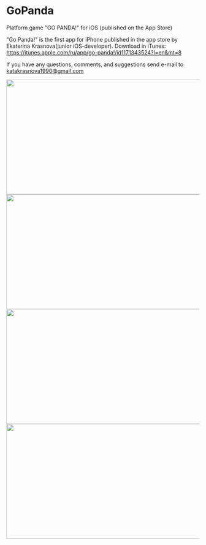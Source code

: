 # GoPanda
Platform game "GO PANDA!" for iOS (published on the App Store)

"Go Panda!" is the first app for iPhone published in the app store by Ekaterina Krasnova(junior iOS-developer).
Download in iTunes: https://itunes.apple.com/ru/app/go-panda!/id1171343524?l=en&mt=8

If you have any questions, comments, and suggestions send e-mail to katakrasnova1990@gmail.com

<img src="https://cloud.githubusercontent.com/assets/13893190/20346566/dfbb0946-ac0d-11e6-8960-c87638d49451.png" height="300" width="533">

<img src="https://cloud.githubusercontent.com/assets/13893190/20346569/e52bd108-ac0d-11e6-8cad-cc28edb394c6.png" height="300" width="533">

<img src="https://cloud.githubusercontent.com/assets/13893190/20346583/f38a7650-ac0d-11e6-9a61-22a4a25722bd.png" height="300" width="533">

<img src="https://cloud.githubusercontent.com/assets/13893190/20346576/ecf8529e-ac0d-11e6-8d30-2f8e205a6702.png" height="300" width="533">
